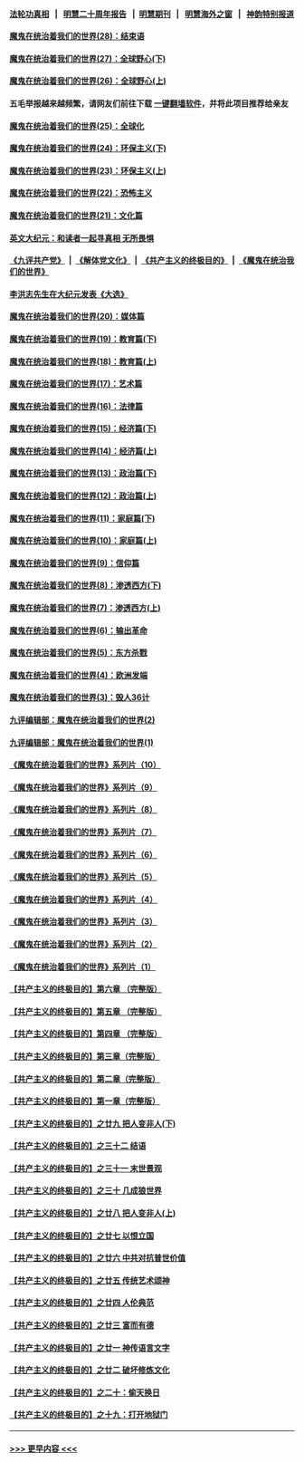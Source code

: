 #### [法轮功真相](https://github.com/gfw-breaker/truth/blob/master/README.md?t=0) &nbsp;&nbsp;|&nbsp;&nbsp; [明慧二十周年报告](https://github.com/gfw-breaker/mh-reports/blob/master/README.md?t=0) &nbsp;&nbsp;|&nbsp;&nbsp;[明慧期刊](https://github.com/gfw-breaker/mh-qikan) &nbsp;&nbsp;|&nbsp;&nbsp; [明慧海外之窗](https://github.com/gfw-breaker/mh-news/blob/master/README.md?t=0) &nbsp;&nbsp;|&nbsp;&nbsp; [神韵特别报道](https://github.com/gfw-breaker/mh-news/blob/master/shenyun.md?t=0)
#### [魔鬼在统治着我们的世界(28)：结束语](../pages/nsc422/n10936246.md?t=07091051) 
#### [魔鬼在统治着我们的世界(27)：全球野心(下)](../pages/nsc422/n10928319.md?t=07091051) 
#### [魔鬼在统治着我们的世界(26)：全球野心(上)](../pages/nsc422/n10900318.md?t=07091051) 
#### 五毛举报越来越频繁，请网友们前往下载 [一键翻墙软件](https://github.com/gfw-breaker/ssr-accounts)，并将此项目推荐给亲友
#### [魔鬼在统治着我们的世界(25)：全球化](../pages/nsc422/n10788205.md?t=07091051) 
#### [魔鬼在统治着我们的世界(24)：环保主义(下)](../pages/nsc422/n10695307.md?t=07091051) 
#### [魔鬼在统治着我们的世界(23)：环保主义(上)](../pages/nsc422/n10688613.md?t=07091051) 
#### [魔鬼在统治着我们的世界(22)：恐怖主义](../pages/nsc422/n10614727.md?t=07091051) 
#### [魔鬼在统治着我们的世界(21)：文化篇](../pages/nsc422/n10597706.md?t=07091051) 
#### [英文大纪元：和读者一起寻真相 无所畏惧](../pages/nsc422/n12542027.md?t=07091051) 
#### [《九评共产党》](https://github.com/begood0513/9ping.md/blob/master/README.md) &nbsp;|&nbsp; [《解体党文化》](../../../../jtdwh.md/blob/master/README.md)  &nbsp;|&nbsp; [《共产主义的终极目的》](../../../../gczydzjmd.md/blob/master/README.md) &nbsp;|&nbsp; [《魔鬼在统治我们的世界》](../../../../mgztzwmdsj.md/blob/master/README.md) 
#### [李洪志先生在大纪元发表《大选》](../pages/nsc422/n12534746.md?t=07091051) 
#### [魔鬼在统治着我们的世界(20)：媒体篇](../pages/nsc422/n10586579.md?t=07091051) 
#### [魔鬼在统治着我们的世界(19)：教育篇(下)](../pages/nsc422/n10564808.md?t=07091051) 
#### [魔鬼在统治着我们的世界(18)：教育篇(上)](../pages/nsc422/n10526970.md?t=07091051) 
#### [魔鬼在统治着我们的世界(17)：艺术篇](../pages/nsc422/n10499093.md?t=07091051) 
#### [魔鬼在统治着我们的世界(16)：法律篇](../pages/nsc422/n10485969.md?t=07091051) 
#### [魔鬼在统治着我们的世界(15)：经济篇(下)](../pages/nsc422/n10469975.md?t=07091051) 
#### [魔鬼在统治着我们的世界(14)：经济篇(上)](../pages/nsc422/n10457370.md?t=07091051) 
#### [魔鬼在统治着我们的世界(13)：政治篇(下)](../pages/nsc422/n10448270.md?t=07091051) 
#### [魔鬼在统治着我们的世界(12)：政治篇(上)](../pages/nsc422/n10444576.md?t=07091051) 
#### [魔鬼在统治着我们的世界(11)：家庭篇(下)](../pages/nsc422/n10440961.md?t=07091051) 
#### [魔鬼在统治着我们的世界(10)：家庭篇(上)](../pages/nsc422/n10435448.md?t=07091051) 
#### [魔鬼在统治着我们的世界(9)：信仰篇](../pages/nsc422/n10432159.md?t=07091051) 
#### [魔鬼在统治着我们的世界(8)：渗透西方(下)](../pages/nsc422/n10429603.md?t=07091051) 
#### [魔鬼在统治着我们的世界(7)：渗透西方(上)](../pages/nsc422/n10426013.md?t=07091051) 
#### [魔鬼在统治着我们的世界(6)：输出革命](../pages/nsc422/n10421536.md?t=07091051) 
#### [魔鬼在统治着我们的世界(5)：东方杀戮](../pages/nsc422/n10417707.md?t=07091051) 
#### [魔鬼在统治着我们的世界(4)：欧洲发端](../pages/nsc422/n10414890.md?t=07091051) 
#### [魔鬼在统治着我们的世界(3)：毁人36计](../pages/nsc422/n10411583.md?t=07091051) 
#### [九评编辑部：魔鬼在统治着我们的世界(2)](../pages/nsc422/n10410036.md?t=07091051) 
#### [九评编辑部：魔鬼在统治着我们的世界(1)](../pages/nsc422/n10406825.md?t=07091051) 
#### [《魔鬼在统治着我们的世界》系列片（10）](../pages/nsc422/n12292670.md?t=07091051) 
#### [《魔鬼在统治着我们的世界》系列片（9）](../pages/nsc422/n12290859.md?t=07091051) 
#### [《魔鬼在统治着我们的世界》系列片（8）](../pages/nsc422/n12287445.md?t=07091051) 
#### [《魔鬼在统治着我们的世界》系列片（7）](../pages/nsc422/n12283425.md?t=07091051) 
#### [《魔鬼在统治着我们的世界》系列片（6）](../pages/nsc422/n12282314.md?t=07091051) 
#### [《魔鬼在统治着我们的世界》系列片（5）](../pages/nsc422/n12281419.md?t=07091051) 
#### [《魔鬼在统治着我们的世界》系列片（4）](../pages/nsc422/n12274024.md?t=07091051) 
#### [《魔鬼在统治着我们的世界》系列片（3）](../pages/nsc422/n12271322.md?t=07091051) 
#### [《魔鬼在统治着我们的世界》系列片（2）](../pages/nsc422/n12269049.md?t=07091051) 
#### [《魔鬼在统治着我们的世界》系列片（1）](../pages/nsc422/n12267575.md?t=07091051) 
#### [【共产主义的终极目的】第六章 （完整版）](../pages/nsc422/n11428913.md?t=07091051) 
#### [【共产主义的终极目的】第五章 （完整版）](../pages/nsc422/n11428912.md?t=07091051) 
#### [【共产主义的终极目的】第四章 （完整版）](../pages/nsc422/n11428907.md?t=07091051) 
#### [【共产主义的终极目的】第三章（完整版）](../pages/nsc422/n11428848.md?t=07091051) 
#### [【共产主义的终极目的】第二章（完整版）](../pages/nsc422/n11428831.md?t=07091051) 
#### [【共产主义的终极目的】第一章（完整版）](../pages/nsc422/n11417651.md?t=07091051) 
#### [【共产主义的终极目的】之廿九 把人变非人(下)](../pages/nsc422/n11344140.md?t=07091051) 
#### [【共产主义的终极目的】之三十二 结语](../pages/nsc422/n11360535.md?t=07091051) 
#### [【共产主义的终极目的】之三十一 末世景观](../pages/nsc422/n11351129.md?t=07091051) 
#### [【共产主义的终极目的】之三十 几成狼世界](../pages/nsc422/n11348280.md?t=07091051) 
#### [【共产主义的终极目的】之廿八 把人变非人(上)](../pages/nsc422/n11340492.md?t=07091051) 
#### [【共产主义的终极目的】之廿七 以恨立国](../pages/nsc422/n11336944.md?t=07091051) 
#### [【共产主义的终极目的】之廿六 中共对抗普世价值](../pages/nsc422/n11324785.md?t=07091051) 
#### [【共产主义的终极目的】之廿五 传统艺术颂神](../pages/nsc422/n11296396.md?t=07091051) 
#### [【共产主义的终极目的】之廿四 人伦典范](../pages/nsc422/n11296397.md?t=07091051) 
#### [【共产主义的终极目的】之廿三 富而有德](../pages/nsc422/n11283598.md?t=07091051) 
#### [【共产主义的终极目的】之廿一 神传语言文字](../pages/nsc422/n11263265.md?t=07091051) 
#### [【共产主义的终极目的】之廿二 破坏修炼文化](../pages/nsc422/n11245728.md?t=07091051) 
#### [【共产主义的终极目的】之二十：偷天换日](../pages/nsc422/n11238846.md?t=07091051) 
#### [【共产主义的终极目的】之十九：打开地狱门](../pages/nsc422/n11206376.md?t=07091051) 

----
#### [ >>> 更早内容 <<< ](../indexes/nsc422-earlier.md)
